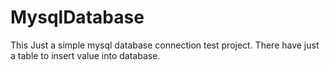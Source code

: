 # MysqlDatabase
This Just a simple mysql database connection test project. There have just a table to insert value into database.
